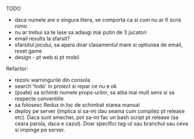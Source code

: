 TODO
- daca numele are o singura litera, se comporta ca si cum nu ar fi scris nimic
- nu ar trebui sa te lase sa adaugi mai putin de 3 jucatori
- email results la sfarsit?
- sfarsitul jocului, sa apara doar clasamentul mare si optiunea de email, reset game
- design - pt web si pt mobil

Refactor:
- rezolv warningurile din consola
- search 'todo' in proiect si repar ce nu e ok
- (poate) sa schimb numele props-urilor, sa aiba mai mult sens si sa respecte conventiile
- sa folosesc Redux in loc de schimbat starea manual
- deploy pe server (implica si sa-mi dau seama cum compilez pt release etc). Daca sunt smecher, pot sa-mi fac un bash script pt release (sa ceara parola, daca e cazul). Doar specifici tag-ul sau branchul sau ceva si impinge pe server.
